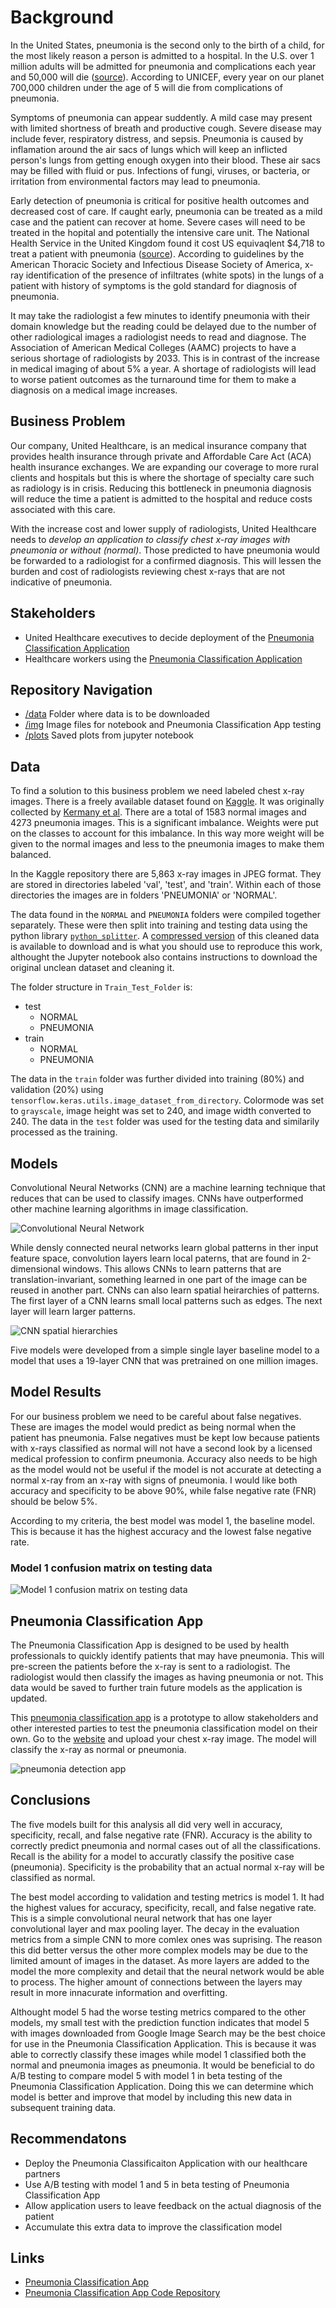 # Background
In the United States, pneumonia is the second only to the birth of a child, for the most likely reason a person is admitted to a hospital. In the U.S. over 1 million adults will be admitted for pneumonia and complications each year and 50,000 will die ([source](https://www.reuters.com/article/health-pneumonia/study-can-pneumonia-be-reliably-diagnosed-without-x-rays-idINL4N0AY04820130129)). According to UNICEF, every year on our planet 700,000 children under the age of 5 will die from complications of pneumonia. 

Symptoms of pneumonia can appear suddently. A mild case may present with limited shortness of breath and productive cough. Severe disease may include fever, respiratory distress, and sepsis. Pneumonia is caused by inflamation around the air sacs of lungs which will keep an inflicted person's lungs from getting enough oxygen into their blood. These air sacs may be filled with fluid or pus. Infections of fungi, viruses, or bacteria, or irritation from environmental factors may lead to pneumonia.

Early detection of pneumonia is critical for positive health outcomes and decreased cost of care. If caught early, pneumonia can be treated as a mild case and the patient can recover at home. Severe cases will need to be treated in the hopital and potentially the intensive care unit. The National Health Service in the United Kingdom found it cost US equivaqlent $4,718 to treat a patient with pneumonia ([source](https://www.tandfonline.com/doi/full/10.1080/13696998.2022.2090734)). According to guidelines by the American Thoracic Society and Infectious Disease Society of America, x-ray identification of the presence of infiltrates (white spots) in the lungs of a patient with history of symptoms is the gold standard for diagnosis of pneumonia.

It may take the radiologist a few minutes to identify pneumonia with their domain knowledge but the reading could be delayed due to the number of other radiological images a radiologist needs to read and diagnose. The Association of American Medical Colleges (AAMC) projects to have a serious shortage of radiologists by 2033. This is in contrast of the increase in medical imaging of about 5% a year. A shortage of radiologists will lead to worse patient outcomes as the turnaround time for them to make a diagnosis on a medical image increases.

## Business Problem

Our company, United Healthcare, is an medical insurance company that provides health insurance through private and Affordable Care Act (ACA) health insurance exchanges. We are expanding our coverage to more rural clients and hospitals but this is where the shortage of specialty care such as radiology is in crisis. Reducing this bottleneck in pneumonia diagnosis will reduce the time a patient is admitted to the hospital and reduce costs associated with this care.

With the increase cost and lower supply of radiologists, United Healthcare needs to *develop an application to classify chest x-ray images with pneumonia or without (normal)*. Those predicted to have pneumonia would be forwarded to a radiologist for a confirmed diagnosis. This will lessen the burden and cost of radiologists reviewing chest x-rays that are not indicative of pneumonia.

## Stakeholders
- United Healthcare executives to decide deployment of the [Pneumonia Classification Application](https://kjspring-x-ray-pneumonia-prediction-app-app-bmt24r.streamlit.app)
- Healthcare workers using the [Pneumonia Classification Application](https://kjspring-x-ray-pneumonia-prediction-app-app-bmt24r.streamlit.app)

## Repository Navigation
* [/data](/data) Folder where data is to be downloaded
* [/img](/img) Image files for notebook and Pneumonia Classification App testing
* [/plots](/plots) Saved plots from jupyter notebook

## Data

To find a solution to this business problem we need labeled chest x-ray images. There is a freely available dataset found on [Kaggle](https://www.kaggle.com/datasets/paultimothymooney/chest-xray-pneumonia). It was originally collected by [Kermany et al](https://www.cell.com/cell/fulltext/S0092-8674(18)30154-5). There are a total of 1583 normal images and 4273 pneumonia images. This is a significant imbalance. Weights were put on the classes to account for this imbalance. In this way more weight will be given to the normal images and less to the pneumonia images to make them balanced.

In the Kaggle repository there are 5,863 x-ray images in JPEG format. They are stored in directories labeled 'val', 'test', and 'train'. Within each of those directories the images are in folders 'PNEUMONIA' or 'NORMAL'.

The data found in the `NORMAL` and `PNEUMONIA` folders were compiled together separately. These were then split into training and testing data using the python library [`python_splitter`](https://github.com/bharatadk/python_splitter). A [compressed version](https://drive.google.com/file/d/1__QzvDDuMxaYDhZ1o5A98Pbsk4SlUneV/view?usp=share_link) of this cleaned data is available to download and is what you should use to reproduce this work, althought the Jupyter notebook also contains instructions to download the original unclean dataset and cleaning it.

The folder structure in `Train_Test_Folder` is:
* test
	* NORMAL
	* PNEUMONIA
* train
	* NORMAL
	* PNEUMONIA

The data in the `train` folder was further divided into training (80%) and validation (20%) using `tensorflow.keras.utils.image_dataset_from_directory`. Colormode was set to `grayscale`, image height was set to 240, and image width converted to 240. The data in the `test` folder was used for the testing data and similarily processed as the training.

## Models
Convolutional Neural Networks (CNN) are a machine learning technique that reduces that can be used to classify images. CNNs have outperformed other machine learning algorithms in image classification.

![Convolutional Neural Network](https://miro.medium.com/max/828/1*vkQ0hXDaQv57sALXAJquxA.webp)

While densly connected neural networks learn global patterns in ther input feature space, convolution layers learn local paterns, that are found in 2-dimensional windows. This allows CNNs to learn patterns that are translation-invariant, something learned in one part of the image can be reused in another part. CNNs can also learn spatial heirarchies of patterns. The first layer of a CNN learns small local patterns such as edges. The next layer will learn larger patterns.

![CNN spatial hierarchies](img/spatial_hierarchy.PNG)

Five models were developed from a simple single layer baseline model to a model that uses a 19-layer CNN that was pretrained on one million images.

## Model Results

For our business problem we need to be careful about false negatives. These are images the model would predict as being normal when the patient has pneumonia. False negatives must be kept low because patients with x-rays classified as normal will not have a second look by a licensed medical profession to confirm pneumonia. Accuracy also needs to be high as the model would not be useful if the model is not accurate at detecting a normal x-ray from an x-ray with signs of pneumonia. I would like both accuracy and specificity to be above 90%, while false negative rate (FNR) should be below 5%.

According to my criteria, the best model was model 1, the baseline model. This is because it has the highest accuracy and the lowest false negative rate.

### Model 1 confusion matrix on testing data

![Model 1 confusion matrix on testing data](/plots/ai/model1_test_cm.jpg)

## Pneumonia Classification App

The Pneumonia Classification App is designed to be used by health professionals to quickly identify patients that may have pneumonia. This will pre-screen the patients before the x-ray is sent to a radiologist. The radiologist would then classify the images as having pneumonia or not. This data would be saved to further train future models as the application is updated.

This [pneumonia classification app](https://kjspring-x-ray-pneumonia-prediction-app-app-bmt24r.streamlit.app/) is a prototype to allow stakeholders and other interested parties to test the pneumonia classification model on their own. Go to the [website](https://kjspring-x-ray-pneumonia-prediction-app-app-bmt24r.streamlit.app/) and upload your chest x-ray image. The model will classify the x-ray as normal or pneumonia.

![pneumonia detection app](img/app_img.png)

## Conclusions

The five models built for this analysis all did very well in accuracy, specificity, recall, and false negative rate (FNR). Accuracy is the ability to correctly predict pneumonia and normal cases out of all the classifications. Recall is the ability for a model to accuratly classify the positive case (pneumonia). Specificity is the probability that an actual normal x-ray will be classified as normal.

The best model according to validation and testing metrics is model 1. It had the highest values for accuracy, specificity, recall, and false negative rate. This is a simple convolutional neural network that has one layer convolutional layer and max pooling layer. The decay in the evaluation metrics from a simple CNN to more comlex ones was suprising. The reason this did better versus the other more complex models may be due to the limited amount of images in the dataset. As more layers are added to the model the more complexity and detail that the neural network would be able to process. The higher amount of connections between the layers may result in more innacurate information and overfitting.

Althought model 5 had the worse testing metrics compared to the other models, my small test with the prediction function indicates that model 5 with images downloaded from Google Image Search may be the best choice for use in the Pneumonia Classification Application. This is because it was able to correctly classify these images while model 1 classified both the normal and pneumonia images as pneumonia. It would be beneficial to do A/B testing to compare model 5 with model 1 in beta testing of the Pneumonia Classification Application. Doing this we can determine which model is better and improve that model by including this new data in subsequent training data.

## Recommendatons
* Deploy the Pneumonia Classificaiton Application with our healthcare partners
* Use A/B testing with model 1 and 5 in beta testing of Pneumonia Classification App
* Allow application users to leave feedback on the actual diagnosis of the patient
* Accumulate this extra data to improve the classification model

## Links
* [Pneumonia Classification App](https://kjspring-x-ray-pneumonia-prediction-app-app-bmt24r.streamlit.app)
* [Pneumonia Classification App Code Repository](https://github.com/kjspring/x-ray-pneumonia-prediction-app)